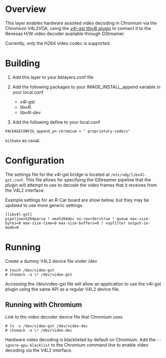 Overview
========

This layer enables hardware assisted video decoding in Chromium via
the Chromium V4L2VDA, using the [v4l-gst libv4l plugin](https://github.com/igel-oss/v4l-gst) to connect it to the Renesas H/W video decoder available through
GStreamer.

Currently, only the H264 video codec is supported.

Building
========

1. Add this layer to your bblayers.conf file

2. Add the following packages to your IMAGE_INSTALL_append variable in your local.conf
   * v4l-gst
   * libv4l
   * libv4l-dev

3. Add the following define to your local.conf

```
PACKAGECONFIG_append_pn-chromium = " proprietary-codecs"
```

`bitbake` as usual.


Configuration
=============

The settings file for the v4l-gst bridge is located at ```/etc/xdg/libv4l-gst.conf```.
This file allows for specifying the GStreamer pipeline that the plugin will
attempt to use to decode the video frames that it receives from the V4L2
interface.

Example settings for an R-Car board are show below, but they may be updated to
use more generic settings.

```
[libv4l-gst]
pipeline=h264parse ! omxh264dec no-reorder=true ! queue max-size-bytes=0 max-size-time=0 max-size-buffers=0 ! vspfilter output-io-mode=0
```

Running
=======

Create a dummy V4L2 device file under /dev

```
# touch /dev/video-gst
# chsmack -a \* /dev/video-gst
```
Accessing the /dev/video-gst file will allow an application to use the v4l-gst
plugin using the same API as a regular V4L2 device file.

Running with Chromium
---------------------

Link to the video decoder device file that Chromium uses

```
# ln -s /dev/video-gst /dev/video-dec
# chsmack -a \* /dev/video-dec
```

Hardware video decoding is blacklisted by default on Chromium. Add the ```--ignore-gpu-blacklist``` to the Chromium command line to enable video decoding
via the V4L2 interface.
